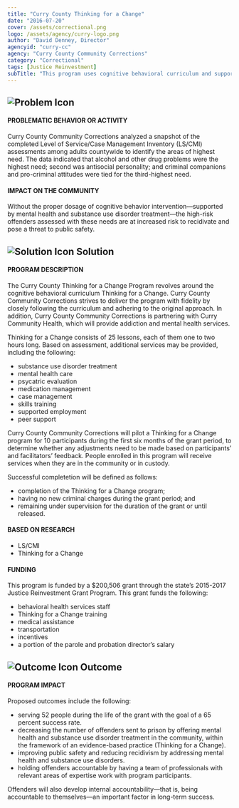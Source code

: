 ```yaml
---
title: "Curry County Thinking for a Change"
date: "2016-07-20"
cover: /assets/correctional.png
logo: /assets/agency/curry-logo.png
author: "David Denney, Director"
agencyid: "curry-cc"
agency: "Curry County Community Corrections"
category: "Correctional"
tags: [Justice Reinvestment]
subTitle: "This program uses cognitive behavioral curriculum and support services to reach a number of goals, including reducing recidivism and prison use."
---
```


## ![Problem Icon](https://github.com/google/material-design-icons/raw/master/alert/1x_web/ic_error_outline_black_48dp.png "Problem")

#### PROBLEMATIC BEHAVIOR OR ACTIVITY

Curry County Community Corrections analyzed a snapshot of the completed Level of Service/Case Management Inventory (LS/CMI) assessments among adults countywide to identify the areas of highest need. The data indicated that alcohol and other drug problems were the highest need; second was antisocial personality; and criminal companions and pro-criminal attitudes were tied for the third-highest need.

#### IMPACT ON THE COMMUNITY

Without the proper dosage of cognitive behavior intervention—supported by mental health and substance use disorder treatment—the high-risk offenders assessed with these needs are at increased risk to recidivate and pose a threat to public safety.

## ![Solution Icon](https://github.com/google/material-design-icons/raw/master/action/1x_web/ic_lightbulb_outline_black_48dp.png "Solution") Solution

#### PROGRAM DESCRIPTION

The Curry County Thinking for a Change Program revolves around the cognitive behavioral curriculum Thinking for a Change. Curry County Community Corrections strives to deliver the program with fidelity by closely following the curriculum and adhering to the original approach. In addition, Curry County Community Corrections is partnering with Curry Community Health, which will provide addiction and mental health services.

Thinking for a Change consists of 25 lessons, each of them one to two hours long. Based on assessment, additional services may be provided, including the following:

* substance use disorder treatment
* mental health care
* psycatric evaluation
* medication management
* case management
* skills training
* supported employment
* peer support

Curry County Community Corrections will pilot a Thinking for a Change program for 10 participants during the first six months of the grant period, to determine whether any adjustments need to be made based on participants’ and facilitators’ feedback. People enrolled in this program will receive services when they are in the community or in custody.

Successful completetion will be defined as follows:

* completion of the Thinking for a Change program;
* having no new criminal charges during the grant period; and
* remaining under supervision for the duration of the grant or until released.

#### BASED ON RESEARCH

* LS/CMI
* Thinking for a Change

#### FUNDING

This program is funded by a $200,506 grant through the state’s 2015-2017 Justice Reinvestment Grant Program. This grant funds the following:

* behavioral health services staff
* Thinking for a Change training
* medical assistance
* transportation
* incentives
* a portion of the parole and probation director’s salary

## ![Outcome Icon](https://github.com/google/material-design-icons/raw/master/action/1x_web/ic_view_list_black_48dp.png "Outcome") Outcome

#### PROGRAM IMPACT

Proposed outcomes include the following:

* serving 52 people during the life of the grant with the goal of a 65 percent success rate.
* decreasing the number of offenders sent to prison by offering mental health and substance use disorder treatment in the community, within the framework of an evidence-based practice (Thinking for a Change).
* improving public safety and reducing recidivism by addressing mental health and substance use disorders.
* holding offenders accountable by having a team of professionals with relevant areas of expertise work with program participants.

Offenders will also develop internal accountability—that is, being accountable to themselves—an important factor in long-term success.
